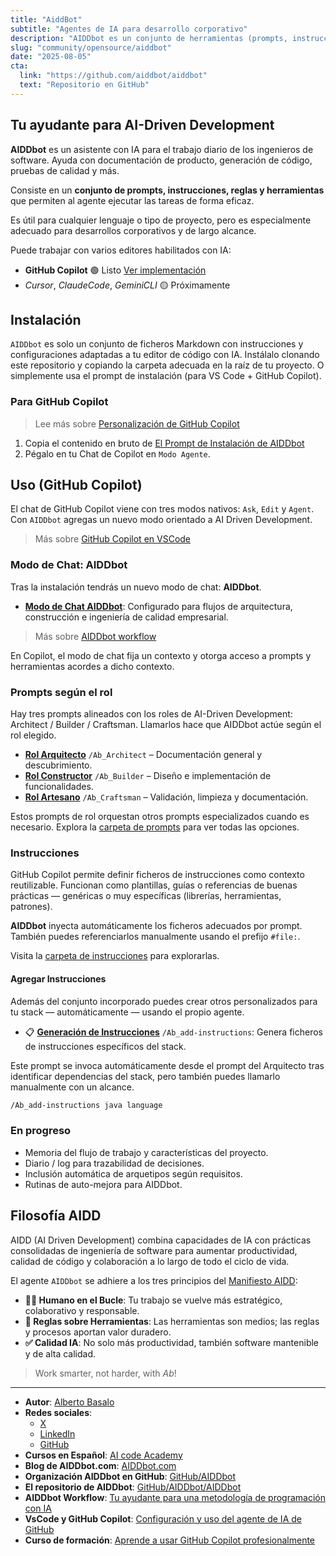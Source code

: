 ```yaml
---
title: "AiddBot"
subtitle: "Agentes de IA para desarrollo corporativo"
description: "AIDDbot es un conjunto de herramientas (prompts, instrucciones, agentes, etc.) para que puedas usar fácilmente toda la potencia de la IA en tu día a día."
slug: "community/opensource/aiddbot"
date: "2025-08-05"
cta:
  link: "https://github.com/aiddbot/aiddbot"
  text: "Repositorio en GitHub"
---
```


## Tu ayudante para AI-Driven Development

**AIDDbot** es un asistente con IA para el trabajo diario de los ingenieros de software. Ayuda con documentación de producto, generación de código, pruebas de calidad y más.

Consiste en un **conjunto de prompts, instrucciones, reglas y herramientas** que permiten al agente ejecutar las tareas de forma eficaz.

Es útil para cualquier lenguaje o tipo de proyecto, pero es especialmente adecuado para desarrollos corporativos y de largo alcance.

Puede trabajar con varios editores habilitados con IA:

- **GitHub Copilot** 🟢 Listo [Ver implementación](https://github.com/AIDDbot/AIDDbot/tree/main/.github)
- _Cursor_, _ClaudeCode_, _GeminiCLI_ 🟡 Próximamente

## Instalación

`AIDDbot` es solo un conjunto de ficheros Markdown con instrucciones y configuraciones adaptadas a tu editor de código con IA. Instálalo clonando este repositorio y copiando la carpeta adecuada en la raíz de tu proyecto. O simplemente usa el prompt de instalación (para VS Code + GitHub Copilot).

### Para GitHub Copilot

> Lee más sobre [Personalización de GitHub Copilot](https://code.visualstudio.com/docs/copilot/copilot-customization)

1. Copia el contenido en bruto de [El Prompt de Instalación de AIDDbot](https://raw.githubusercontent.com/AIDDbot/AIDDbot/refs/heads/main/.github/prompts/Ab_install-for-copilot.prompt.md)
2. Pégalo en tu Chat de Copilot en `Modo Agente`.


## Uso (GitHub Copilot)

El chat de GitHub Copilot viene con tres modos nativos: `Ask`, `Edit` y `Agent`. Con `AIDDbot` agregas un nuevo modo orientado a AI Driven Development. 

> Más sobre [GitHub Copilot en VSCode](https://aicode.academy/blog/es/vscode-github-copilot/)

### Modo de Chat: AIDDbot

Tras la instalación tendrás un nuevo modo de chat: **AIDDbot**.

- **[Modo de Chat AIDDbot](https://github.com/AIDDbot/AIDDbot/blob/main/.github/chatmodes/AIDDbot.chatmode.md)**: Configurado para flujos de arquitectura, construcción e ingeniería de calidad empresarial.

> Más sobre [AIDDbot workflow](https://aicode.academy/blog/es/aiddbot-workflow/)

En Copilot, el modo de chat fija un contexto y otorga acceso a prompts y herramientas acordes a dicho contexto.

### Prompts según el rol

Hay tres prompts alineados con los roles de AI-Driven Development: Architect / Builder / Craftsman. Llamarlos hace que AIDDbot actúe según el rol elegido.

- **[Rol Arquitecto](https://github.com/AIDDbot/AIDDbot/tree/main/.github/prompts/Ab_Architect.prompt.md)** `/Ab_Architect` – Documentación general y descubrimiento.
- **[Rol Constructor](https://github.com/AIDDbot/AIDDbot/tree/main/.github/prompts/Ab_Builder.prompt.md)** `/Ab_Builder` – Diseño e implementación de funcionalidades.
- **[Rol Artesano](https://github.com/AIDDbot/AIDDbot/tree/main/.github/prompts/Ab_Craftsman.prompt.md)** `/Ab_Craftsman` – Validación, limpieza y documentación.

Estos prompts de rol orquestan otros prompts especializados cuando es necesario. Explora la [carpeta de prompts](https://github.com/AIDDbot/AIDDbot/tree/main/.github/prompts) para ver todas las opciones.

### Instrucciones

GitHub Copilot permite definir ficheros de instrucciones como contexto reutilizable. Funcionan como plantillas, guías o referencias de buenas prácticas — genéricas o muy específicas (librerías, herramientas, patrones).

**AIDDbot** inyecta automáticamente los ficheros adecuados por prompt. También puedes referenciarlos manualmente usando el prefijo `#file:`.

Visita la [carpeta de instrucciones](https://github.com/AIDDbot/AIDDbot/tree/main/.github/instructions) para explorarlas.

#### Agregar Instrucciones

Además del conjunto incorporado puedes crear otros personalizados para tu stack — automáticamente — usando el propio agente.

- 📋 **[Generación de Instrucciones](https://github.com/AIDDbot/AIDDbot/blob/main/.github/prompts/Ab_add-instructions.prompt.md)** `/Ab_add-instructions`: Genera ficheros de instrucciones específicos del stack.

Este prompt se invoca automáticamente desde el prompt del Arquitecto tras identificar dependencias del stack, pero también puedes llamarlo manualmente con un alcance.
  
```txt
/Ab_add-instructions java language
```

### En progreso

- Memoria del flujo de trabajo y características del proyecto.
- Diario / log para trazabilidad de decisiones.
- Inclusión automática de arquetipos según requisitos.
- Rutinas de auto-mejora para AIDDbot.

## Filosofía AIDD

AIDD (AI Driven Development) combina capacidades de IA con prácticas consolidadas de ingeniería de software para aumentar productividad, calidad de código y colaboración a lo largo de todo el ciclo de vida.

El agente `AIDDbot` se adhiere a los tres principios del [Manifiesto AIDD](https://aiddbot.com/aidd-manifesto):

- **🧑‍💻 Humano en el Bucle**: Tu trabajo se vuelve más estratégico, colaborativo y responsable.
- **🔧 Reglas sobre Herramientas**: Las herramientas son medios; las reglas y procesos aportan valor duradero.
- **✅ Calidad IA**: No solo más productividad, también software mantenible y de alta calidad.

> Work smarter, not harder, with _Ab_!

---

- **Autor**: [Alberto Basalo](https://albertobasalo.dev)
- **Redes sociales**:
  - [X](https://x.com/albertobasalo)
  - [LinkedIn](https://www.linkedin.com/in/albertobasalo/)
  - [GitHub](https://github.com/albertobasalo)
- **Cursos en Español**: [AI code Academy](https://aicode.academy)
- **Blog de AIDDbot.com**: [AIDDbot.com](https://aiddbot.com)
- **Organización AIDDbot en GitHub**: [GitHub/AIDDbot](https://github.com/AIDDbot)
- **El repositorio de AIDDbot**: [GitHub/AIDDbot/AIDDbot](https://github.com/AIDDbot/AIDDbot)
- **AIDDbot Workflow**: [Tu ayudante para una metodología de programación con IA](https://aicode.academy/blog/es/aiddbot-workflow/)
- **VsCode y GitHub Copilot**: [Configuración y uso del agente de IA de GitHub](https://aicode.academy/blog/es/vscode-github-copilot/)
- **Curso de formación**: [Aprende a usar GitHub Copilot profesionalmente](https://aicode.academy/cursos/vs-code-copilot/)